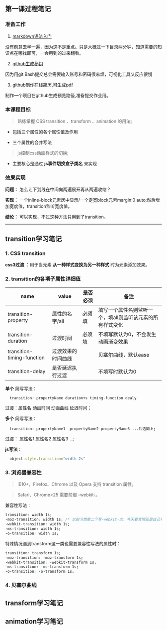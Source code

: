 ## 第一课过程笔记

### 准备工作
1. [markdown语法入门](http://blog.didispace.com/books/learning-markdown/article/about/readme.html)

  没有刻意去学一遍，因为这不是重点。只是大概过一下目录两分钟，知道需要的知识点在哪找即可，一会用到的过来翻看。

2. [github生成秘钥](https://blog.csdn.net/stven_king/article/details/44863001)
  
  因为用git Bash提交总会需要输入账号和密码很麻烦，可视化工具又反应很慢

3. [github制作在线简历,可生成pdf](https://blog.csdn.net/biyongyao/article/details/74536664)

  制作一个项目在github生成预览路径,准备提交作业用。

### 本课程目标
> 熟练掌握 CSS transition 、transform 、animation 的用法;

* 包括三个属性的各个属性值及作用

* 三个属性的合并写法

> js控制css动画样式的切换;

* 主要核心是通过 **js事件切换盒子类名** 来实现

### 效果实现
**问题：**
怎么让下划线在中间向两遍展开再从两遍收缩？

**实现：**
一个inline-block元素居中显示/一个定宽block元素margin:0 auto;然后增加宽度值，transition监听宽度值。

**结论：**
可以实现，不过这种方法只用到了transition。

---

## transition学习笔记
### 1. CSS transition 

**css3过渡** ：用于当元素 **从一种样式变换为另一种样式** 时为元素添加效果。

### 2. transition的各项子属性详细值

name | value | 是否必须 | 备注
---- | ----- | -------- | ----
transition-property | 属性的名字/all | 必须填 | 填写一个属性名则监听一个，填all则监听该元素的所有样式变化
transition-duration | 过渡时间 | 必须填 | 不填写默认为0，不会发生动画渐变效果
transition-timing-function | 过渡效果的时间曲线 |  | 贝塞尔曲线，默认ease
transition-delay | 是否延迟执行过渡 |  | 不填写时默认为0

**单个** 简写写法：
```
  transition: propertyName duration+s timing-function dealy
```
过渡：属性名 动画时间 动画曲线 延迟时间；

**多个** 简写写法：
```
  transition: propertyName1  propertyName2 propertyName3 ...后边同上;
```
过渡： 属性名1 属性名2 属性名3 ...;

**js写法**：
```js
  object.style.transition="width 2s"
```
### 3. 浏览器兼容性
  
>  IE10+，Firefox、Chrome 以及 Opera 支持 transition 属性。

>  Safari、Chrome<25 需要前缀 -webkit-。

  兼容性写法：
  ```css
  transition: width 1s;
  -moz-transition: width 1s; /* 以前习惯第二个写-webkit-的，今天看官网还是自己写错了  */
  -webkit-transition: width 1s;
  -ms-transition: width 1s;
  -o-transition: width 1s;
  ```
  特殊情况遇到transform这一类也需要兼容性写法的属性时：
  ```css
  transition: transform 1s;
  -moz-transition: -moz-transform 1s;
  -webkit-transition: -webkit-transform 1s;
  -ms-transition: -ms-transform 1s;
  -o-transition: -o-transform 1s;
  ```
### 4. 贝塞尔曲线
## transform学习笔记
## animation学习笔记